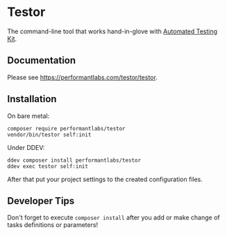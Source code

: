# Testor

The command-line tool that works hand-in-glove with [Automated Testing Kit](https://www.drupal.org/project/automated_testing_kit).

## Documentation
Please see https://performantlabs.com/testor/testor.

## Installation

On bare metal:
```shell
composer require performantlabs/testor
vendor/bin/testor self:init
```

Under DDEV:
```shell
ddev composer install performantlabs/testor
ddev exec testor self:init
```

After that put your project settings
to the created configuration files.


## Developer Tips
Don't forget to execute `composer install` after you add or make change of 
tasks definitions or parameters!
